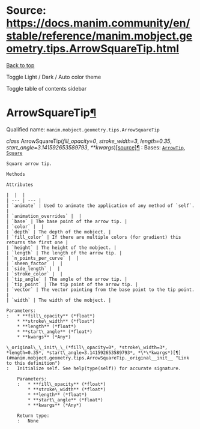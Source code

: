 # Source: https://docs.manim.community/en/stable/reference/manim.mobject.geometry.tips.ArrowSquareTip.html

[Back to top](#)

Toggle Light / Dark / Auto color theme

Toggle table of contents sidebar

ArrowSquareTip[¶](#arrowsquaretip "Link to this heading")
=========================================================

Qualified name: `manim.mobject.geometry.tips.ArrowSquareTip`

*class* ArrowSquareTip(*fill\_opacity=0*, *stroke\_width=3*, *length=0.35*, *start\_angle=3.141592653589793*, *\*\*kwargs*)[[source]](../_modules/manim/mobject/geometry/tips.html#ArrowSquareTip)[¶](#manim.mobject.geometry.tips.ArrowSquareTip "Link to this definition")
:   Bases: [`ArrowTip`](manim.mobject.geometry.tips.ArrowTip.html#manim.mobject.geometry.tips.ArrowTip "manim.mobject.geometry.tips.ArrowTip"), [`Square`](manim.mobject.geometry.polygram.Square.html#manim.mobject.geometry.polygram.Square "manim.mobject.geometry.polygram.Square")

    Square arrow tip.

    Methods

    Attributes

    |  |  |
    | --- | --- |
    | `animate` | Used to animate the application of any method of `self`. |
    | `animation_overrides` |  |
    | `base` | The base point of the arrow tip. |
    | `color` |  |
    | `depth` | The depth of the mobject. |
    | `fill_color` | If there are multiple colors (for gradient) this returns the first one |
    | `height` | The height of the mobject. |
    | `length` | The length of the arrow tip. |
    | `n_points_per_curve` |  |
    | `sheen_factor` |  |
    | `side_length` |  |
    | `stroke_color` |  |
    | `tip_angle` | The angle of the arrow tip. |
    | `tip_point` | The tip point of the arrow tip. |
    | `vector` | The vector pointing from the base point to the tip point. |
    | `width` | The width of the mobject. |

    Parameters:
    :   * **fill\_opacity** (*float*)
        * **stroke\_width** (*float*)
        * **length** (*float*)
        * **start\_angle** (*float*)
        * **kwargs** (*Any*)

    \_original\_\_init\_\_(*fill\_opacity=0*, *stroke\_width=3*, *length=0.35*, *start\_angle=3.141592653589793*, *\*\*kwargs*)[¶](#manim.mobject.geometry.tips.ArrowSquareTip._original__init__ "Link to this definition")
    :   Initialize self. See help(type(self)) for accurate signature.

        Parameters:
        :   * **fill\_opacity** (*float*)
            * **stroke\_width** (*float*)
            * **length** (*float*)
            * **start\_angle** (*float*)
            * **kwargs** (*Any*)

        Return type:
        :   None